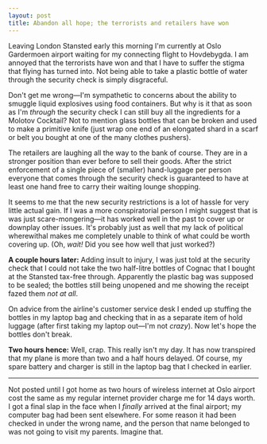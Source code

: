 ```yaml
---
layout: post
title: Abandon all hope; the terrorists and retailers have won
---
```


Leaving London Stansted early this morning I'm currently at Oslo Gardermoen airport
waiting for my connecting flight to Hovdebygda. I am annoyed that the terrorists have won
and that I have to suffer the stigma that flying has turned into. Not being able to  take
a plastic bottle of water through the security check is simply disgraceful.

Don't get me wrong&mdash;I'm sympathetic to concerns about the ability to smuggle liquid
explosives using food containers. But why is it that as soon as I'm *through* the security
check I can still buy all the ingredients for a Molotov Cocktail? Not to mention glass
bottles that can be broken and used to make a primitive knife (just wrap one end of an
elongated shard in a scarf or belt you bought at one of the many clothes pushers).

The retailers are laughing all the way to the bank of course. They are in a stronger
position than ever before to sell their goods. After the strict enforcement of a single
piece of (smaller) hand-luggage per person everyone that comes through the security check
is guaranteed to have at least one hand free to carry their waiting lounge shopping.

It seems to me that the new security restrictions is a lot of hassle for very little
actual gain. If I was a more conspiratorial person I might suggest that is was just
scare-mongering&mdash;it has worked well in the past to cover up or downplay other issues.
It's probably just as well that my lack of political wherewithal makes me completely
unable to think of what could be worth covering up. (Oh, *wait!* Did you see how well that
just worked?)

**A couple hours later:** Adding insult to injury, I was just told at the security check
that I could not take the two half-litre bottles of Cognac that I bought at the Stansted
tax-free through. Apparently the plastic bag was supposed to be sealed; the bottles still
being unopened and me showing the receipt fazed them *not at all*.

On advice from the airline's customer service desk I ended up stuffing the bottles in my
laptop bag and checking that in as a separate item of hold luggage (after first taking my
laptop out&mdash;I'm not *crazy*). Now let's hope the bottles don't break.

**Two hours hence:** Well, crap. This really isn't my day. It has now transpired that my
plane is more than two and a half hours delayed. Of course, my spare battery and charger
is still in the laptop bag that I checked in earlier.

---

Not posted until I got home as two hours of wireless internet at Oslo airport cost the
same as my regular internet provider charge me for 14 days worth. I got a final slap in
the face when I *finally* arrived at the final airport; my computer bag had been sent
elsewhere. For some reason it had been checked in under the wrong name, and the person
that name belonged to was not going to visit my parents. Imagine that.

